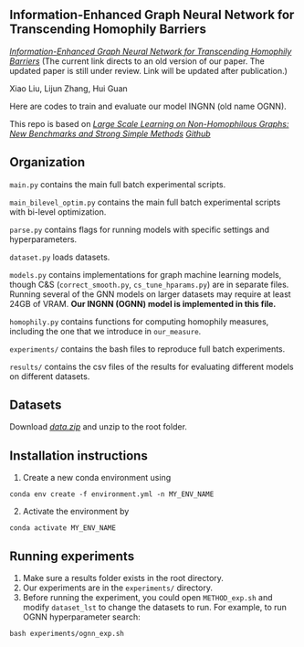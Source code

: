 ## Information-Enhanced Graph Neural Network for Transcending Homophily Barriers

[*Information-Enhanced Graph Neural Network for Transcending Homophily Barriers*](https://arxiv.org/abs/2210.05382) (The current link directs to an old version of our paper. The updated paper is still under review. Link will be updated after publication.)


Xiao Liu, Lijun Zhang, Hui Guan 

Here are codes to train and evaluate our model INGNN (old name OGNN).

This repo is based on [*Large Scale Learning on Non-Homophilous Graphs: New Benchmarks and Strong Simple Methods*](https://arxiv.org/abs/2110.14446) [*Github*](https://github.com/CUAI/Non-Homophily-Large-Scale/tree/master)

## Organization
`main.py` contains the main full batch experimental scripts.

`main_bilevel_optim.py` contains the main full batch experimental scripts with bi-level optimization.

`parse.py` contains flags for running models with specific settings and hyperparameters. 

`dataset.py` loads datasets.

`models.py` contains implementations for graph machine learning models, though C&S (`correct_smooth.py`, `cs_tune_hparams.py`) are in separate files. Running several of the GNN models on larger datasets may require at least 24GB of VRAM. **Our INGNN (OGNN) model is implemented in this file.**

`homophily.py` contains functions for computing homophily measures, including the one that we introduce in `our_measure`.

`experiments/` contains the bash files to reproduce full batch experiments. 

`results/` contains the csv files of the results for evaluating different models on different datasets.


## Datasets

Download [*data.zip*](https://drive.google.com/file/d/1Z_pdr7q80zMPKDtku5Kc7UKPYRndznhJ/view?usp=sharing) and unzip to the root folder.


## Installation instructions

1. Create a new conda environment using
```
conda env create -f environment.yml -n MY_ENV_NAME
```

2. Activate the environment by
```
conda activate MY_ENV_NAME
```


## Running experiments

1. Make sure a results folder exists in the root directory. 
2. Our experiments are in the `experiments/` directory. 
3. Before running the experiment, you could open `METHOD_exp.sh` and modify `dataset_lst` to change the datasets to run. For example, to run OGNN hyperparameter search: 

```
bash experiments/ognn_exp.sh
```

